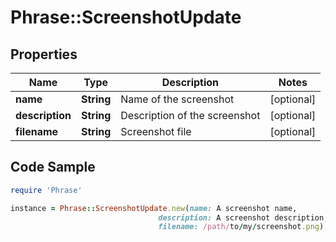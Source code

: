 # Phrase::ScreenshotUpdate

## Properties

Name | Type | Description | Notes
------------ | ------------- | ------------- | -------------
**name** | **String** | Name of the screenshot | [optional] 
**description** | **String** | Description of the screenshot | [optional] 
**filename** | **String** | Screenshot file | [optional] 

## Code Sample

```ruby
require 'Phrase'

instance = Phrase::ScreenshotUpdate.new(name: A screenshot name,
                                 description: A screenshot description,
                                 filename: /path/to/my/screenshot.png)
```


